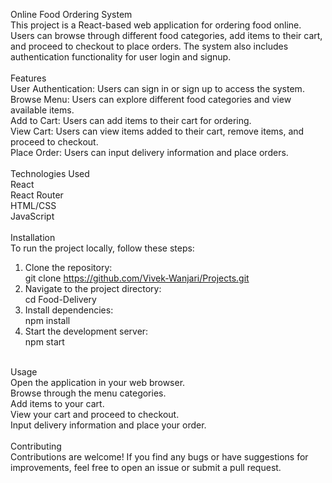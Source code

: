 Online Food Ordering System<br>
This project is a React-based web application for ordering food online. Users can browse through different food categories, add items to their cart,<br>
and proceed to checkout to place orders. The system also includes authentication functionality for user login and signup.<br>
<br>
Features<br>
User Authentication: Users can sign in or sign up to access the system.<br>
Browse Menu: Users can explore different food categories and view available items.<br>
Add to Cart: Users can add items to their cart for ordering.<br>
View Cart: Users can view items added to their cart, remove items, and proceed to checkout.<br>
Place Order: Users can input delivery information and place orders.<br>
<br>
Technologies Used<br>
React<br>
React Router<br>
HTML/CSS<br>
JavaScript<br>
<br>
Installation<br>
To run the project locally, follow these steps:<br>
1. Clone the repository:<br>
   git clone https://github.com/Vivek-Wanjari/Projects.git <br>
2. Navigate to the project directory:<br>
   cd Food-Delivery<br>
3. Install dependencies:<br>
   npm install<br>
4. Start the development server:<br>
   npm start<br>
<br>
Usage<br>
Open the application in your web browser.<br>
Browse through the menu categories.<br>
Add items to your cart.<br>
View your cart and proceed to checkout.<br>
Input delivery information and place your order.<br>
<br>
Contributing<br>
Contributions are welcome! If you find any bugs or have suggestions for improvements, feel free to open an issue or submit a pull request.<br>
<br>

